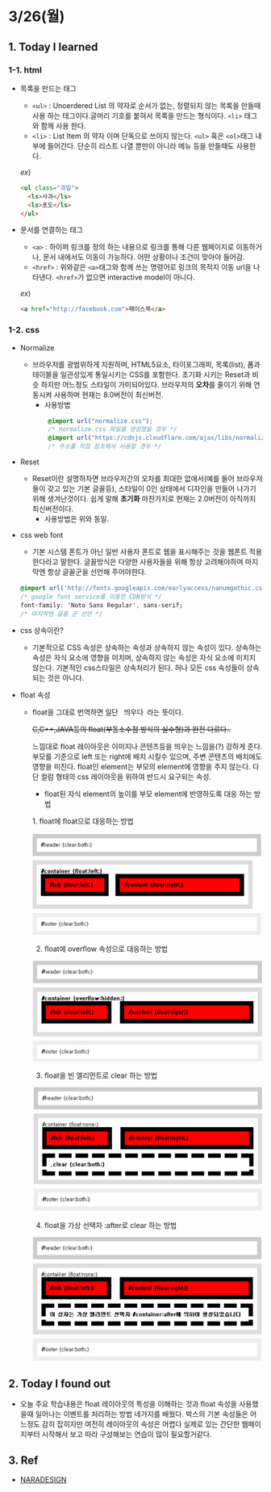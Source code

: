 # 3/26(월)

## 1. Today I learned

### 1-1. html
- 목록을 만드는 태그

  - `<ul>` : Unoerdered List 의 약자로 순서가 없는, 정렬되지 않는 목록을 만들때 사용 하는 태그이다.글머리 기호를 붙혀서 목록을 만드는 형식이다.  `<li>` 태그와 함께 사용 한다.
  - `<li>` : List Item 의 약자 이며 단독으로 쓰이지 않는다. `<ul>` 혹은 `<ol>`태그 내부에 들어간다. 단순히 리스트 나열 뿐만이 아니라 메뉴 등을 만들때도 사용한다.

  *ex*)
  ```html
  <ul class="과일">     
    <ls>사과</ls>
    <ls>포도</ls>
  </ul>
  ```
- 문서를 연결하는 태그
  
  - `<a>` : 하이퍼 링크를 정의 하는 내용으로 링크를 통해 다른 웹페이지로 이동하거나, 문서 내에서도 이동이 가능하다. 어떤 상황이나 조건이 맞아야 들어감.
  - `<href>` : 위와같은 `<a>`태그와 함께 쓰는 명령어로 링크의 목적지 이동 url을 나타낸다. `<href>`가 없으면 interactive model이 아니다.

  *ex*)
  ```html
  <a href="http://facebook.com">페이스북</a>
  ```



   

### 1-2. css
- Normalize
  - 브라우저를 광범위하게 지원하며, HTML5요소, 타이포그래피, 목록(list), 폼과 테이블을 일관성있게 통일시키는 CSS를 포함한다. 초기화 시키는 Reset과 비슷 하지만 어느정도 스타일이 가미되어있다.
  브라우저의 **오차**를 줄이기 위해 연동시켜 사용하며 현재는 8.0버전이 최신버전.
    - 사용방법 
      ```css
       @import url("normalize.css"); 
       /* normalize.css 파일을 생성했을 경우 */
       @import url("https://cdnjs.cloudflare.com/ajax/libs/normalize/8.0.0/normalize.css"); 
       /* 주소를 직접 참조해서 사용할 경우 */
      ```
- Reset
  - Reset이란 설명하자면 브라우저간의 오차를 최대한 없애서(예를 들어 브라우저들이 갖고 있는 기본 글꼴등), 스타일이 0인 상태에서 디자인을 만들어 나가기 위해 생겨난것이다. 쉽게 말해 **초기화**  마찬가지로 현재는 2.0버전이 아직까지 최신버전이다.
    - 사용방법은 위와 동일.

- css web font
  - 기본 시스템 폰트가 아닌 일반 사용자 폰트로 웹을 표시해주는 것을 웹폰트 적용한다라고 말한다. 글꼴방식은 다양한 사용자들을 위해 항상 고려해야하며 마지막엔 항상 글꼴군을 선언해 주어야한다.
  ```css
  @import url('http://fonts.googleapis.com/earlyaccess/nanumgothic.css');
  /* google font service를 이용한 CDN방식 */
  font-family: 'Noto Sans Regular', sans-serif;
  /* 마지막엔 글꼴 군 선언 */
  ```
- css 상속이란?
  - 기본적으로 CSS 속성은 상속하는 속성과 상속하지 않는 속성이 있다. 상속하는 속성은 자식 요소에 영향을 미치며, 상속하지 않는 속성은 자식 요소에 미치지 않는다. 기본적인 css스타일은 상속처리가 된다. 허나 모든 css 속성들이 상속되는 것은 아니다.

- float 속성
  - float을 그대로 번역하면 일단 ` `띄우다` `라는 뜻이다. 
  
    ~~C,C++,JAVA등의 float(부동소수점 방식의 실수형)과 완전 다르다..~~
    
    느낌대로 float 레이아웃은 이미지나 콘텐츠등을 띄우는 느낌을(?) 강하게 준다. 부모를 기준으로 left 또는 right에 배치 시킬수 있으며, 주변 콘텐츠의 배치에도 영향을 미친다. float인 element는 부모의 element에 영향을 주지 않는다. 다단 컬럼 형태의 css 레이아웃을 위하여 반드시 요구되는 속성.
    
    - float된 자식 element의 높이를 부모 element에 반영하도록 대응 하는 방법
    <p></p>
    1. float에 float으로 대응하는 방법

    ![inline](images/float2.png)

    2. float에 overflow 속성으로 대응하는 방법

    ![inline](images/float3.png)

    3. float을 빈 엘리먼트로 clear 하는 방법

    ![inline](images/float4.png)

    4. float을 가상 선택자 :after로 clear 하는 방법

    ![inline](images/float5.png)

    
    



## 2. Today I found out
  - 오늘 주요 학습내용은 float 레이아웃의 특성을 이해하는 것과 float 속성을 사용했을때 일어나는 이벤트를 처리하는 방법 네가지를 배웠다. 박스의 기본 속성들은 어느정도 감히 잡히지만 여전히 레이아웃의 속성은 어렵다 실제로 있는 간단한 웹페이지부터 시작해서 보고 따라 구성해보는 연습이 많이 필요할거같다.   

## 3. Ref
 - [NARADESIGN](http://naradesign.net/wp/)